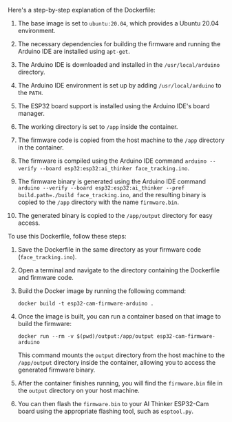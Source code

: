 Here's a step-by-step explanation of the Dockerfile:

1. The base image is set to `ubuntu:20.04`, which provides a Ubuntu 20.04 environment.

2. The necessary dependencies for building the firmware and running the Arduino IDE are installed using `apt-get`.

3. The Arduino IDE is downloaded and installed in the `/usr/local/arduino` directory.

4. The Arduino IDE environment is set up by adding `/usr/local/arduino` to the `PATH`.

5. The ESP32 board support is installed using the Arduino IDE's board manager.

6. The working directory is set to `/app` inside the container.

7. The firmware code is copied from the host machine to the `/app` directory in the container.

8. The firmware is compiled using the Arduino IDE command `arduino --verify --board esp32:esp32:ai_thinker face_tracking.ino`.

9. The firmware binary is generated using the Arduino IDE command `arduino --verify --board esp32:esp32:ai_thinker --pref build.path=./build face_tracking.ino`, and the resulting binary is copied to the `/app` directory with the name `firmware.bin`.

10. The generated binary is copied to the `/app/output` directory for easy access.

To use this Dockerfile, follow these steps:

1. Save the Dockerfile in the same directory as your firmware code (`face_tracking.ino`).

2. Open a terminal and navigate to the directory containing the Dockerfile and firmware code.

3. Build the Docker image by running the following command:
   ```
   docker build -t esp32-cam-firmware-arduino .
   ```

4. Once the image is built, you can run a container based on that image to build the firmware:
   ```
   docker run --rm -v $(pwd)/output:/app/output esp32-cam-firmware-arduino
   ```

   This command mounts the `output` directory from the host machine to the `/app/output` directory inside the container, allowing you to access the generated firmware binary.

5. After the container finishes running, you will find the `firmware.bin` file in the `output` directory on your host machine.

6. You can then flash the `firmware.bin` to your AI Thinker ESP32-Cam board using the appropriate flashing tool, such as `esptool.py`.
